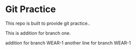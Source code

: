 # Git Practice
This repo is built to provide git practice..

This is addition for branch one. 

addition for branch WEAR-1
another line for branch WEAR-1